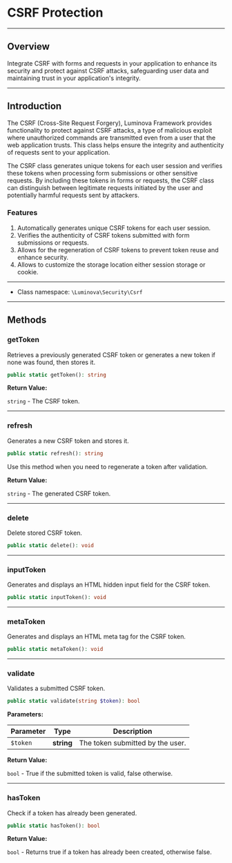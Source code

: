 # CSRF Protection

***

## Overview

Integrate CSRF with forms and requests in your application to enhance its security and protect against CSRF attacks, safeguarding user data and maintaining trust in your application's integrity.

***

## Introduction

The CSRF (Cross-Site Request Forgery), Luminova Framework provides functionality to protect against CSRF attacks, a type of malicious exploit where unauthorized commands are transmitted even from a user that the web application trusts. This class helps ensure the integrity and authenticity of requests sent to your application.

The CSRF class generates unique tokens for each user session and verifies these tokens when processing form submissions or other sensitive requests. By including these tokens in forms or requests, the CSRF class can distinguish between legitimate requests initiated by the user and potentially harmful requests sent by attackers.

### Features

1. Automatically generates unique CSRF tokens for each user session.
2. Verifies the authenticity of CSRF tokens submitted with form submissions or requests.
3. Allows for the regeneration of CSRF tokens to prevent token reuse and enhance security.
4. Allows to customize the storage location either session storage or cookie.

***

* Class namespace: `\Luminova\Security\Csrf`

***

## Methods

### getToken

Retrieves a previously generated CSRF token or generates a new token if none was found, then stores it.

```php
public static getToken(): string
```

**Return Value:**

`string` - The CSRF token.

***

### refresh

Generates a new CSRF token and stores it.

```php
public static refresh(): string
```

Use this method when you need to regenerate a token after validation.

**Return Value:**

`string` - The generated CSRF token.

***

### delete

Delete stored CSRF token.

```php
public static delete(): void
```

***

### inputToken

Generates and displays an HTML hidden input field for the CSRF token.

```php
public static inputToken(): void
```

***

### metaToken

Generates and displays an HTML meta tag for the CSRF token.

```php
public static metaToken(): void
```

***

### validate

Validates a submitted CSRF token.

```php
public static validate(string $token): bool
```

**Parameters:**

| Parameter | Type | Description |
|-----------|------|-------------|
| `$token` | **string** | The token submitted by the user. |

**Return Value:**

`bool` - True if the submitted token is valid, false otherwise.

***

### hasToken

Check if a token has already been generated.

```php
public static hasToken(): bool
```

**Return Value:**

`bool` - Returns true if a token has already been created, otherwise false.